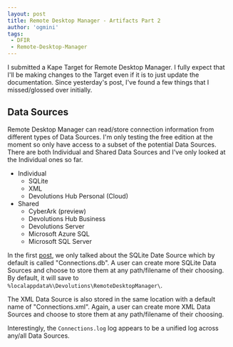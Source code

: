 ```yaml
---
layout: post
title: Remote Desktop Manager - Artifacts Part 2
author: 'ogmini'
tags:
 - DFIR
 - Remote-Desktop-Manager
---
```


I submitted a Kape Target for Remote Desktop Manager. I fully expect that I'll be making changes to the Target even if it is to just update the documentation. Since yesterday's post, I've found a few things that I missed/glossed over initially.

## Data Sources

Remote Desktop Manager can read/store connection information from different types of Data Sources. I'm only testing the free edition at the moment so only have access to a subset of the potential Data Sources. There are both Individual and Shared Data Sources and I've only looked at the Individual ones so far.

- Individual
  - SQLite
  - XML
  - Devolutions Hub Personal (Cloud)
- Shared
  - CyberArk (preview)
  - Devolutions Hub Business
  - Devolutions Server
  - Microsoft Azure SQL
  - Microsoft SQL Server

In the first [post](https://ogmini.github.io/2025/05/19/Remote-Desktop-Manager-Artifacts.html), we only talked about the SQLite Date Source which by default is called "Connections.db". A user can create more SQLite Data Sources and choose to store them at any path/filename of their choosing. By default, it will save to `%localappdata%\Devolutions\RemoteDesktopManager\`.

The XML Data Source is also stored in the same location with a default name of "Connections.xml". Again, a user can create more XML Data Sources and choose to store them at any path/filename of their choosing.

Interestingly, the `Connections.log` log appears to be a unified log across any/all Data Sources.
